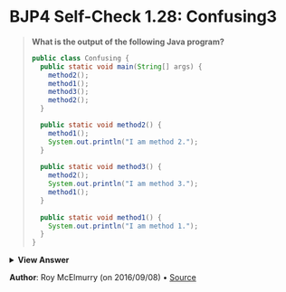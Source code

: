 # BJP4 Self-Check 1.28: Confusing3

> **What is the output of the following Java program?**
>
> ```java
> public class Confusing {
>   public static void main(String[] args) {
>     method2();
>     method1();
>     method3();
>     method2();
>   }
> 
>   public static void method2() {
>     method1();
>     System.out.println("I am method 2.");
>   }
>   
>   public static void method3() {
>     method2();
>     System.out.println("I am method 3.");
>     method1();
>   }
>   
>   public static void method1() {
>     System.out.println("I am method 1.");
>   }
> }
> ```

<details>
  <summary><strong>View Answer</strong></summary>

    I am method 1.
    I am method 2.
    I am method 1.
    I am method 1.
    I am method 2.
    I am method 3.
    I am method 1.
    I am method 1.
    I am method 2.

</details>

**Author**: Roy McElmurry (on 2016/09/08) • [Source](https://practiceit.cs.washington.edu/problem/view/bjp4/chapter1/s28-Confusing3)
